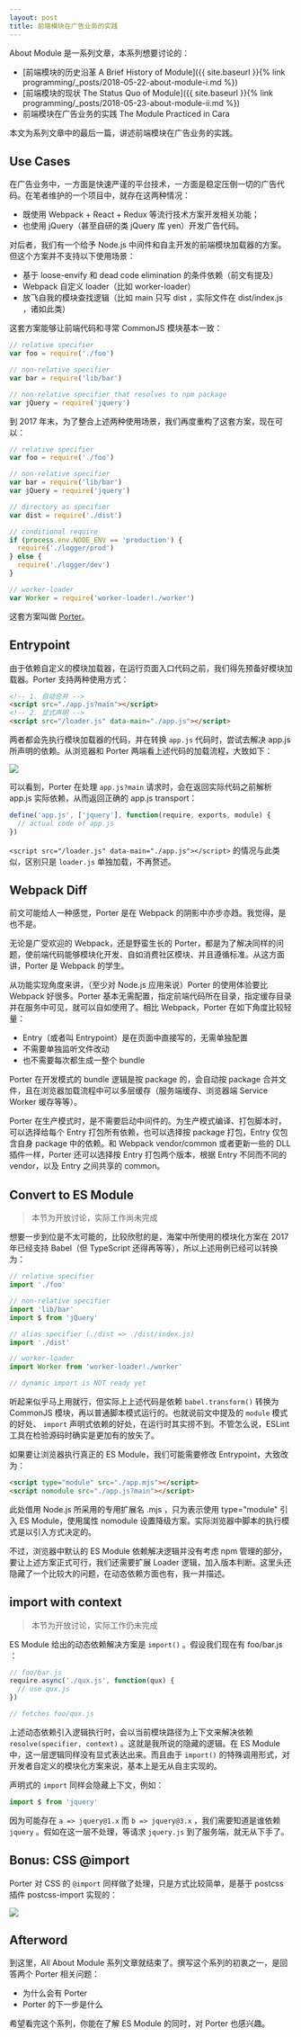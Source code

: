 ```yaml
---
layout: post
title: 前端模块在广告业务的实践
---
```


About Module 是一系列文章，本系列想要讨论的：

- [前端模块的历史沿革 A Brief History of Module]({{ site.baseurl }}{% link programming/_posts/2018-05-22-about-module-i.md %})
- [前端模块的现状 The Status Quo of Module]({{ site.baseurl }}{% link programming/_posts/2018-05-23-about-module-ii.md %})
- 前端模块在广告业务的实践 The Module Practiced in Cara

本文为系列文章中的最后一篇，讲述前端模块在广告业务的实践。

## Use Cases

在广告业务中，一方面是快速严谨的平台技术，一方面是稳定压倒一切的广告代码。在笔者维护的一个项目中，就存在这两种情况：

- 既使用 Webpack + React + Redux 等流行技术方案开发相关功能；
- 也使用 jQuery（甚至自研的类 jQuery 库 yen）开发广告代码。

对后者，我们有一个给予 Node.js 中间件和自主开发的前端模块加载器的方案。但这个方案并不支持以下使用场景：

- 基于 loose-envify 和 dead code elimination 的条件依赖（前文有提及）
- Webpack 自定义 loader（比如 worker-loader）
- 放飞自我的模块查找逻辑（比如 main 只写 dist ，实际文件在 dist/index.js ，诸如此类）

这套方案能够让前端代码和寻常 CommonJS 模块基本一致：

```js
// relative specifier
var foo = require('./foo')

// non-relative specifier
var bar = require('lib/bar')

// non-relative specifier that resolves to npm package
var jQuery = require('jquery')
```

到 2017 年末，为了整合上述两种使用场景，我们再度重构了这套方案，现在可以：

```js
// relative specifier
var foo = require('./foo')

// non-relative specifier
var bar = require('lib/bar')
var jQuery = require('jquery')

// directory as specifier
var dist = require('./dist')

// conditional require
if (process.env.NODE_ENV == 'production') {
  require('./logger/prod')
} else {
  require('./logger/dev')
}

// worker-loader
var Worker = require('worker-loader!./worker')
```

这套方案叫做 [Porter](https://github.com/erzu/porter)。

## Entrypoint

由于依赖自定义的模块加载器，在运行页面入口代码之前，我们得先预备好模块加载器。Porter 支持两种使用方式：

```html
<!-- 1. 自动合并 -->
<script src="./app.js?main"></script>
<!-- 2. 显式声明 -->
<script src="/loader.js" data-main="./app.js"></script>
```

两者都会先执行模块加载器的代码，并在转换 `app.js` 代码时，尝试去解决 app.js 所声明的依赖。从浏览器和 Porter 两端看上述代码的加载流程，大致如下：

![](http://ossgw.alicdn.com/creatives-assets/oss/uploads/2018/08/03/ac381710-9713-11e8-b170-a914946a31c4.svg)

可以看到，Porter 在处理 `app.js?main` 请求时，会在返回实际代码之前解析 app.js 实际依赖，从而返回正确的 app.js transport：

```js
define('app.js', ['jquery'], function(require, exports, module) {
  // actual code of app.js
})
```

`<script src="/loader.js" data-main="./app.js"></script>` 的情况与此类似，区别只是 `loader.js` 单独加载，不再赘述。

## Webpack Diff

前文可能给人一种感觉，Porter 是在 Webpack 的阴影中亦步亦趋。我觉得，是也不是。

无论是广受欢迎的 Webpack，还是野蛮生长的 Porter，都是为了解决同样的问题，使前端代码能够模块化开发、自如消费社区模块、并且遵循标准。从这方面讲，Porter 是 Webpack 的学生。

从功能实现角度来讲，（至少对 Node.js 应用来说）Porter 的使用体验要比 Webpack 好很多。Porter 基本无需配置，指定前端代码所在目录，指定缓存目录并在服务中可见，就可以自如使用了。相比 Webpack，Porter 在如下角度比较轻量：

- Entry（或者叫 Entrypoint）是在页面中直接写的，无需单独配置
- 不需要单独监听文件改动
- 也不需要每次都生成一整个 bundle

Porter 在开发模式的 bundle 逻辑是按 package 的，会自动按 package 合并文件，且在浏览器加载流程中可以多层缓存（服务端缓存、浏览器端 Service Worker 缓存等等）。

Porter 在生产模式时，是不需要启动中间件的。为生产模式编译、打包脚本时，可以选择给每个 Entry 打包所有依赖，也可以选择按 package 打包，Entry 仅包含自身 package 中的依赖。和 Webpack vendor/common 或者更新一些的 DLL 插件一样，Porter 还可以选择按 Entry 打包两个版本，根据 Entry 不同而不同的 vendor，以及 Entry 之间共享的 common。

## Convert to ES Module

> 本节为开放讨论，实际工作尚未完成

想要一步到位是不太可能的，比较欣慰的是，海棠中所使用的模块化方案在 2017 年已经支持 Babel（但 TypeScript 还得再等等），所以上述用例已经可以转换为：

```js
// relative specifier
import './foo'

// non-relative specifier
import 'lib/bar'
import $ from 'jQuery'

// alias specifier (./dist => ./dist/index.js)
import './dist'

// worker-loader
import Worker from 'worker-loader!./worker'

// dynamic import is NOT ready yet
```

听起来似乎马上用就行，但实际上上述代码是依赖 `babel.transform()` 转换为 CommonJS 模块，再以普通脚本模式运行的。也就说前文中提及的 `module` 模式的好处、 `import` 声明式依赖的好处，在运行时其实捞不到。不管怎么说，ESLint 工具在检验源码时确实是更加有的放矢了。

如果要让浏览器执行真正的 ES Module，我们可能需要修改 Entrypoint，大致改为：

```html
<script type="module" src="./app.mjs"></script>
<script nomodule src="./app.js?main"></script>
```

此处借用 Node.js 所采用的专用扩展名 .mjs ，只为表示使用 type="module" 引入 ES Module，使用属性 nomodule 设置降级方案。实际浏览器中脚本的执行模式是以引入方式决定的。

不过，浏览器中默认的 ES Module 依赖解决逻辑并没有考虑 npm 管理的部分，要让上述方案正式可行，我们还需要扩展 Loader 逻辑，加入版本判断。这里头还隐藏了一个比较大的问题，在动态依赖方面也有，我一并描述。

## import with context

> 本节为开放讨论，实际工作仍未完成

ES Module 给出的动态依赖解决方案是 `import()` 。假设我们现在有 foo/bar.js ：

```js
// foo/bar.js
require.async('./qux.js', function(qux) {
  // use qux.js
})

// fetches foo/qux.js
```

上述动态依赖引入逻辑执行时，会以当前模块路径为上下文来解决依赖 `resolve(specifier, context)` 。这就是我所说的隐藏的逻辑。在 ES Module 中，这一层逻辑同样没有显式表达出来。而且由于 `import()` 的特殊调用形式，对开发者自定义的模块化方案来说，基本上是无从自主实现的。

声明式的 `import` 同样会隐藏上下文，例如：

```js
import $ from 'jquery'
```

因为可能存在 `a => jquery@1.x` 而 `b => jquery@3.x` ，我们需要知道是谁依赖 `jquery` 。假如在这一层不处理，等请求 `jquery.js` 到了服务端，就无从下手了。

## Bonus: CSS @import

Porter 对 CSS 的 `@import` 同样做了处理，只是方式比较简单，是基于 postcss 插件 postcss-import 实现的：

![](http://ossgw.alicdn.com/creatives-assets/oss/uploads/2018/08/03/4ac47810-9714-11e8-8cc4-e5bdfc7cf1ea.svg)

## Afterword

到这里，All About Module 系列文章就结束了。撰写这个系列的初衷之一，是回答两个 Porter 相关问题：

- 为什么会有 Porter
- Porter 的下一步是什么

希望看完这个系列，你能在了解 ES Module 的同时，对 Porter 也感兴趣。
